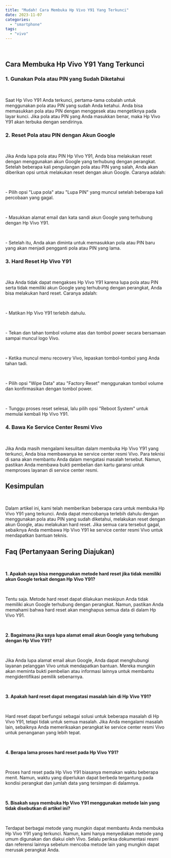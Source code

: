 ```yaml
---
title: "Mudah! Cara Membuka Hp Vivo Y91 Yang Terkunci"
date: 2023-11-07
categories: 
  - "smartphone"
tags: 
  - "vivo"
---
```


 

## Cara Membuka Hp Vivo Y91 Yang Terkunci

### 1\. Gunakan Pola atau PIN yang Sudah Diketahui

 

Saat Hp Vivo Y91 Anda terkunci, pertama-tama cobalah untuk menggunakan pola atau PIN yang sudah Anda ketahui. Anda bisa memasukkan pola atau PIN dengan menggesek atau mengetiknya pada layar kunci. Jika pola atau PIN yang Anda masukkan benar, maka Hp Vivo Y91 akan terbuka dengan sendirinya.

### 2\. Reset Pola atau PIN dengan Akun Google

 

Jika Anda lupa pola atau PIN Hp Vivo Y91, Anda bisa melakukan reset dengan menggunakan akun Google yang terhubung dengan perangkat. Setelah beberapa kali pengulangan pola atau PIN yang salah, Anda akan diberikan opsi untuk melakukan reset dengan akun Google. Caranya adalah:

 

\- Pilih opsi "Lupa pola" atau "Lupa PIN" yang muncul setelah beberapa kali percobaan yang gagal.

 

\- Masukkan alamat email dan kata sandi akun Google yang terhubung dengan Hp Vivo Y91.

 

\- Setelah itu, Anda akan diminta untuk memasukkan pola atau PIN baru yang akan menjadi pengganti pola atau PIN yang lama.

### 3\. Hard Reset Hp Vivo Y91

 

Jika Anda tidak dapat mengakses Hp Vivo Y91 karena lupa pola atau PIN serta tidak memiliki akun Google yang terhubung dengan perangkat, Anda bisa melakukan hard reset. Caranya adalah:

 

\- Matikan Hp Vivo Y91 terlebih dahulu.

 

\- Tekan dan tahan tombol volume atas dan tombol power secara bersamaan sampai muncul logo Vivo.

 

\- Ketika muncul menu recovery Vivo, lepaskan tombol-tombol yang Anda tahan tadi.

 

\- Pilih opsi "Wipe Data" atau "Factory Reset" menggunakan tombol volume dan konfirmasikan dengan tombol power.

 

\- Tunggu proses reset selesai, lalu pilih opsi "Reboot System" untuk memulai kembali Hp Vivo Y91.

### 4\. Bawa Ke Service Center Resmi Vivo

 

Jika Anda masih mengalami kesulitan dalam membuka Hp Vivo Y91 yang terkunci, Anda bisa membawanya ke service center resmi Vivo. Para teknisi di sana akan membantu Anda dalam mengatasi masalah tersebut. Namun, pastikan Anda membawa bukti pembelian dan kartu garansi untuk memproses layanan di service center resmi.

## Kesimpulan

 

Dalam artikel ini, kami telah memberikan beberapa cara untuk membuka Hp Vivo Y91 yang terkunci. Anda dapat mencobanya terlebih dahulu dengan menggunakan pola atau PIN yang sudah diketahui, melakukan reset dengan akun Google, atau melakukan hard reset. Jika semua cara tersebut gagal, sebaiknya Anda membawa Hp Vivo Y91 ke service center resmi Vivo untuk mendapatkan bantuan teknis.

## Faq (Pertanyaan Sering Diajukan)

 

**1\. Apakah saya bisa menggunakan metode hard reset jika tidak memiliki akun Google terkait dengan Hp Vivo Y91?**

 

Tentu saja. Metode hard reset dapat dilakukan meskipun Anda tidak memiliki akun Google terhubung dengan perangkat. Namun, pastikan Anda memahami bahwa hard reset akan menghapus semua data di dalam Hp Vivo Y91.

 

**2\. Bagaimana jika saya lupa alamat email akun Google yang terhubung dengan Hp Vivo Y91?**

 

Jika Anda lupa alamat email akun Google, Anda dapat menghubungi layanan pelanggan Vivo untuk mendapatkan bantuan. Mereka mungkin akan meminta bukti pembelian atau informasi lainnya untuk membantu mengidentifikasi pemilik sebenarnya.

 

**3\. Apakah hard reset dapat mengatasi masalah lain di Hp Vivo Y91?**

 

Hard reset dapat berfungsi sebagai solusi untuk beberapa masalah di Hp Vivo Y91, tetapi tidak untuk semua masalah. Jika Anda mengalami masalah lain, sebaiknya Anda memeriksakan perangkat ke service center resmi Vivo untuk penanganan yang lebih tepat.

 

**4\. Berapa lama proses hard reset pada Hp Vivo Y91?**

 

Proses hard reset pada Hp Vivo Y91 biasanya memakan waktu beberapa menit. Namun, waktu yang diperlukan dapat berbeda tergantung pada kondisi perangkat dan jumlah data yang tersimpan di dalamnya.

 

**5\. Bisakah saya membuka Hp Vivo Y91 menggunakan metode lain yang tidak disebutkan di artikel ini?**

 

Terdapat berbagai metode yang mungkin dapat membantu Anda membuka Hp Vivo Y91 yang terkunci. Namun, kami hanya menyediakan metode yang umum digunakan dan diakui oleh Vivo. Selalu periksa dokumentasi resmi dan referensi lainnya sebelum mencoba metode lain yang mungkin dapat merusak perangkat Anda.
